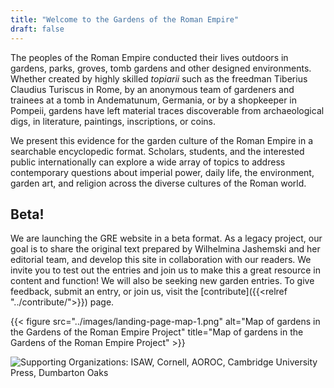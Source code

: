 ```yaml
---
title: "Welcome to the Gardens of the Roman Empire"
draft: false
---
```


The peoples of the Roman Empire conducted their lives outdoors in gardens, parks, groves, tomb gardens and other designed environments. Whether created by highly skilled *topiarii* such as the freedman Tiberius Claudius Turiscus in Rome, by an anonymous team of gardeners and trainees at a tomb in Andematunum, Germania, or by a shopkeeper in Pompeii, gardens have left material traces discoverable from archaeological digs, in literature, paintings, inscriptions, or coins.

We present this evidence for the garden culture of the Roman Empire in a searchable encyclopedic format. Scholars, students, and the interested public internationally can explore a wide array of topics to address contemporary questions about imperial power, daily life, the environment, garden art, and religion across the diverse cultures of the Roman world.

## Beta!

We are launching the GRE website in a beta format. As a legacy project, our goal is to share the original text prepared by Wilhelmina Jashemski and her editorial team, and develop this site in collaboration with our readers. We invite you to test out the entries and join us to make this a great resource in content and function! We will also be seeking new garden entries. To give feedback, submit an entry, or join us,
visit the [contribute]({{<relref "../contribute/">}}) page.

<!--For the most recent information about the status of the project and news about upcoming publications and features, please see our [blog]({{<relref "../blog/">}}).-->

{{< figure src="../images/landing-page-map-1.png" alt="Map of gardens in the Gardens of the Roman Empire Project" title="Map of gardens in the Gardens of the Roman Empire Project" >}}

![Supporting Organizations: ISAW, Cornell, AOROC, Cambridge University Press, Dumbarton Oaks](../img/logos.png)
